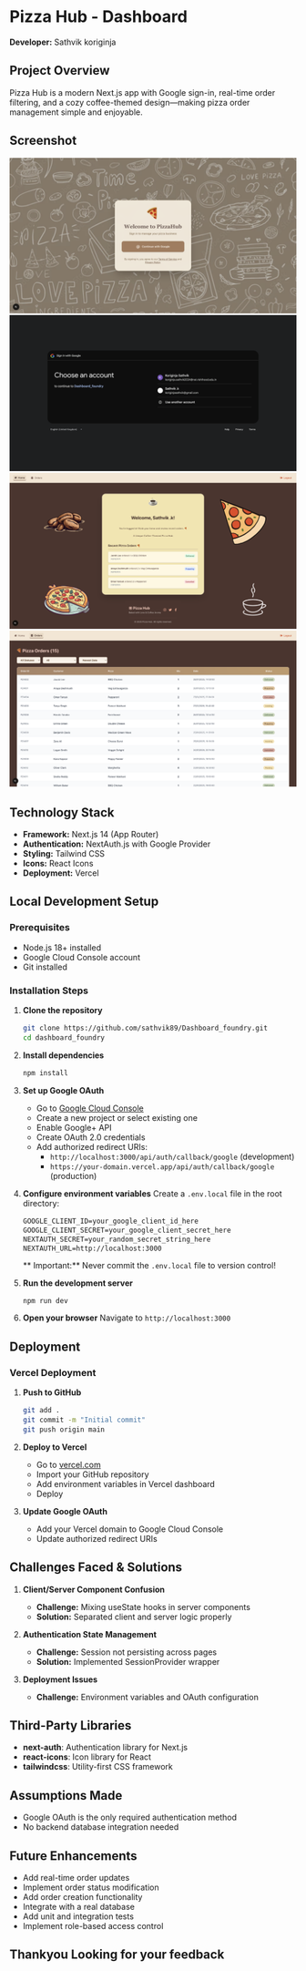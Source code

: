 # Pizza Hub - Dashboard

**Developer:** Sathvik koriginja

## Project Overview

Pizza Hub is a modern Next.js app with Google sign-in, real-time order filtering, and a cozy coffee-themed design—making pizza order management simple and enjoyable.

##  Screenshot

![Dashboard Preview](./Screenshots/s1.png)
![Google Signin Preview](./Screenshots/s2.png)
![HomePage Preview](./Screenshots/s3.png)
![Orders Preview](./Screenshots/s4.png)


## Technology Stack

- **Framework:** Next.js 14 (App Router)
- **Authentication:** NextAuth.js with Google Provider
- **Styling:** Tailwind CSS
- **Icons:** React Icons
- **Deployment:** Vercel

## Local Development Setup

### Prerequisites

- Node.js 18+ installed
- Google Cloud Console account
- Git installed

### Installation Steps

1. **Clone the repository**
   ```bash
   git clone https://github.com/sathvik89/Dashboard_foundry.git
   cd dashboard_foundry
   ```

2. **Install dependencies**
   ```bash
   npm install
   ```

3. **Set up Google OAuth**
   - Go to [Google Cloud Console](https://console.cloud.google.com/)
   - Create a new project or select existing one
   - Enable Google+ API
   - Create OAuth 2.0 credentials
   - Add authorized redirect URIs:
     - `http://localhost:3000/api/auth/callback/google` (development)
     - `https://your-domain.vercel.app/api/auth/callback/google` (production)

4. **Configure environment variables**
   Create a `.env.local` file in the root directory:
   ```env
   GOOGLE_CLIENT_ID=your_google_client_id_here
   GOOGLE_CLIENT_SECRET=your_google_client_secret_here
   NEXTAUTH_SECRET=your_random_secret_string_here
   NEXTAUTH_URL=http://localhost:3000
   ```

   ** Important:** Never commit the `.env.local` file to version control!

5. **Run the development server**
   ```bash
   npm run dev
   ```

6. **Open your browser**
   Navigate to `http://localhost:3000`


## Deployment

### Vercel Deployment

1. **Push to GitHub**
   ```bash
   git add .
   git commit -m "Initial commit"
   git push origin main
   ```

2. **Deploy to Vercel**
   - Go to [vercel.com](https://vercel.com)
   - Import your GitHub repository
   - Add environment variables in Vercel dashboard
   - Deploy

3. **Update Google OAuth**
   - Add your Vercel domain to Google Cloud Console
   - Update authorized redirect URIs


## Challenges Faced & Solutions

1. **Client/Server Component Confusion**
   - **Challenge:** Mixing useState hooks in server components
   - **Solution:** Separated client and server logic properly

2. **Authentication State Management**
   - **Challenge:** Session not persisting across pages
   - **Solution:** Implemented SessionProvider wrapper

3. **Deployment Issues**
   - **Challenge:** Environment variables and OAuth configuration

## Third-Party Libraries

- **next-auth**: Authentication library for Next.js
- **react-icons**: Icon library for React
- **tailwindcss**: Utility-first CSS framework

## Assumptions Made

- Google OAuth is the only required authentication method
- No backend database integration needed

## Future Enhancements

- Add real-time order updates
- Implement order status modification
- Add order creation functionality
- Integrate with a real database
- Add unit and integration tests
- Implement role-based access control


## Thankyou Looking for your feedback

